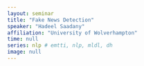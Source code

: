 ```yaml
---
layout: seminar
title: "Fake News Detection"
speaker: "Hadeel Saadany"
affiliation: "University of Wolverhampton"
time: null 
series: nlp # emtti, nlp, mldl, dh 
image: null 
---
```

